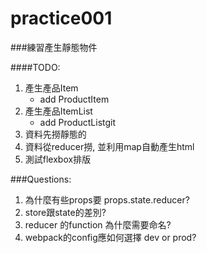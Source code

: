 practice001
======

###練習產生靜態物件

####TODO:

1. 產生產品Item
    - add ProductItem
2. 產生產品ItemList
    - add ProductListgit
3. 資料先撈靜態的
4. 資料從reducer撈, 並利用map自動產生html
5. 測試flexbox排版


###Questions:
1. 為什麼有些props要 props.state.reducer?
2. store跟state的差別?
3. reducer 的function 為什麼需要命名?
4. webpack的config應如何選擇 dev or prod?